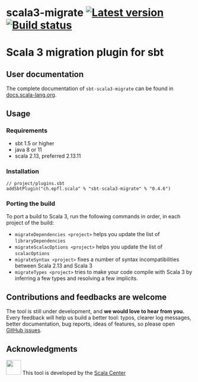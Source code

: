 scala3-migrate
[![Latest version](https://index.scala-lang.org/scalacenter/scala3-migrate/scala3-migrate/latest.svg)](https://index.scala-lang.org/scalacenter/scala3-migrate/scala3-migrate)
[![Build status](https://github.com/scalacenter/scala3-migrate/workflows/CI/badge.svg)](https://github.com/scalacenter/scala3-migrate/actions?query=workflow)
========

# Scala 3 migration plugin for sbt

## User documentation

The complete documentation of `sbt-scala3-migrate` can be found in [docs.scala-lang.org](https://docs.scala-lang.org/scala3/guides/migration/scala3-migrate.html).

## Usage

### Requirements 
- sbt 1.5 or higher
- java 8 or 11
- scala 2.13, preferred 2.13.11

### Installation
```
// project/plugins.sbt
addSbtPlugin("ch.epfl.scala" % "sbt-scala3-migrate" % "0.4.6")
```

### Porting the build

To port a build to Scala 3, run the following commands in order, in each project of the build: 
- `migrateDependencies <project>` helps you update the list of `libraryDependencies`
- `migrateScalacOptions <project>` helps you update the list of `scalacOptions`
- `migrateSyntax <project>` fixes a number of syntax incompatibilities between Scala 2.13 and Scala 3 
- `migrateTypes <project>` tries to make your code compile with Scala 3 by inferring a few types and resolving a few implicits.

## Contributions and feedbacks are welcome
The tool is still under development, and **we would love to hear from you.**
Every feedback will help us build a better tool: typos, clearer log messages, better documentation, bug reports, ideas of features,
so please open [GitHub issues](https://github.com/scalacenter/scala3-migrate).

## Acknowledgments
<img src="https://scala.epfl.ch/resources/img/scala-center-swirl.png" width="40px" /> This tool is developed by the [Scala Center](https://scala.epfl.ch)
